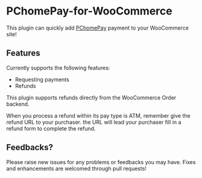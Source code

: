 # PChomePay-for-WooCommerce

This plugin can quickly add [PChomePay](https://www.pchomepay.com.tw/) payment to your WooCommerce site!

## Features

Currently supports the following features:

* Requesting payments
* Refunds

This plugin supports refunds directly from the WooCommerce Order backend.

When you process a refund within its pay type is ATM, remember give the refund URL to your purchaser.
the URL will lead your purchaser fill in a refund form to complete the refund.


## Feedbacks?

Please raise new issues for any problems or feedbacks you may have. Fixes and enhancements are welcomed through pull requests!